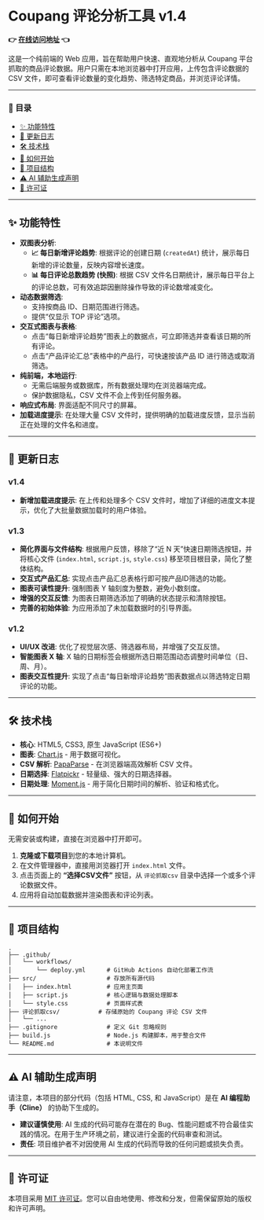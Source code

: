 # Coupang 评论分析工具 v1.4

**👉 [在线访问地址](https://xgp46ginpo.github.io/review_analysis_software/) 👈**

这是一个纯前端的 Web 应用，旨在帮助用户快速、直观地分析从 Coupang 平台抓取的商品评论数据。用户只需在本地浏览器中打开应用，上传包含评论数据的 CSV 文件，即可查看评论数量的变化趋势、筛选特定商品，并浏览评论详情。

---

### 📜 目录

- [✨ 功能特性](#-功能特性)
- [📝 更新日志](#-更新日志)
- [🛠️ 技术栈](#️-技术栈)
- [🚀 如何开始](#-如何开始)
- [📂 项目结构](#-项目结构)
- [⚠️ AI 辅助生成声明](#️-ai-辅助生成声明)
- [📄 许可证](#-许可证)

---

## ✨ 功能特性

- **双图表分析**:
  - **📈 每日新增评论趋势**: 根据评论的创建日期 (`createdAt`) 统计，展示每日新增的评论数量，反映内容增长速度。
  - **📊 每日评论总数趋势 (快照)**: 根据 CSV 文件名日期统计，展示每日平台上的评论总数，可有效追踪因删除操作导致的评论数增减变化。
- **动态数据筛选**:
  - 支持按商品 ID、日期范围进行筛选。
  - 提供“仅显示 TOP 评论”选项。
- **交互式图表与表格**:
  - 点击“每日新增评论趋势”图表上的数据点，可立即筛选并查看该日期的所有评论。
  - 点击“产品评论汇总”表格中的产品行，可快速按该产品 ID 进行筛选或取消筛选。
- **纯前端，本地运行**:
  - 无需后端服务或数据库，所有数据处理均在浏览器端完成。
  - 保护数据隐私，CSV 文件不会上传到任何服务器。
- **响应式布局**: 界面适配不同尺寸的屏幕。
- **加载进度提示**: 在处理大量 CSV 文件时，提供明确的加载进度反馈，显示当前正在处理的文件名和进度。

---

## 📝 更新日志

### v1.4
- **新增加载进度提示**: 在上传和处理多个 CSV 文件时，增加了详细的进度文本提示，优化了大批量数据加载时的用户体验。

### v1.3
- **简化界面与文件结构**: 根据用户反馈，移除了“近 N 天”快速日期筛选按钮，并将核心文件 (`index.html`, `script.js`, `style.css`) 移至项目根目录，简化了整体结构。
- **交互式产品汇总**: 实现点击产品汇总表格行即可按产品ID筛选的功能。
- **图表可读性提升**: 强制图表 Y 轴刻度为整数，避免小数刻度。
- **增强的交互反馈**: 为图表日期筛选添加了明确的状态提示和清除按钮。
- **完善的初始体验**: 为应用添加了未加载数据时的引导界面。

### v1.2
- **UI/UX 改进**: 优化了视觉层次感、筛选器布局，并增强了交互反馈。
- **智能图表 X 轴**: X 轴的日期标签会根据所选日期范围动态调整时间单位（日、周、月）。
- **图表交互性提升**: 实现了点击“每日新增评论趋势”图表数据点以筛选特定日期评论的功能。

---

## 🛠️ 技术栈

- **核心**: HTML5, CSS3, 原生 JavaScript (ES6+)
- **图表**: [Chart.js](https://www.chartjs.org/) - 用于数据可视化。
- **CSV 解析**: [PapaParse](https://www.papaparse.com/) - 在浏览器端高效解析 CSV 文件。
- **日期选择**: [Flatpickr](https://flatpickr.js.org/) - 轻量级、强大的日期选择器。
- **日期处理**: [Moment.js](https://momentjs.com/) - 用于简化日期时间的解析、验证和格式化。

---

## 🚀 如何开始

无需安装或构建，直接在浏览器中打开即可。

1.  **克隆或下载项目**到您的本地计算机。
2.  在文件管理器中，直接用浏览器打开 `index.html` 文件。
3.  点击页面上的 **“选择CSV文件”** 按钮，从 `评论抓取csv` 目录中选择一个或多个评论数据文件。
4.  应用将自动加载数据并渲染图表和评论列表。

---

## 📂 项目结构

```
.
├── .github/
│   └── workflows/
│       └── deploy.yml      # GitHub Actions 自动化部署工作流
├── src/                    # 存放所有源代码
│   ├── index.html          # 应用主页面
│   ├── script.js           # 核心逻辑与数据处理脚本
│   └── style.css           # 页面样式表
├── 评论抓取csv/           # 存储原始的 Coupang 评论 CSV 文件
│   └── ...
├── .gitignore              # 定义 Git 忽略规则
├── build.js                # Node.js 构建脚本，用于整合文件
└── README.md               # 本说明文件
```

---

## ⚠️ AI 辅助生成声明

请注意，本项目的部分代码（包括 HTML, CSS, 和 JavaScript）是在 **AI 编程助手（Cline）** 的协助下生成的。

- **建议谨慎使用**: AI 生成的代码可能存在潜在的 Bug、性能问题或不符合最佳实践的情况。在用于生产环境之前，建议进行全面的代码审查和测试。
- **责任**: 项目维护者不对因使用 AI 生成的代码而导致的任何问题或损失负责。

---

## 📄 许可证

本项目采用 [MIT 许可证](https://opensource.org/licenses/MIT)。您可以自由地使用、修改和分发，但需保留原始的版权和许可声明。
